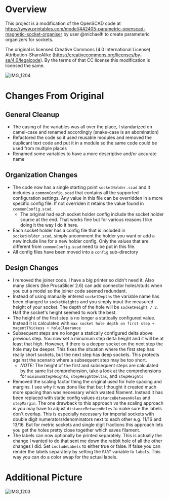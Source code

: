 # Overview

This project is a modification of the OpenSCAD code at https://www.printables.com/model/442405-parametric-openscad-magnetic-socket-organiser by user @michaelh to create parameteric organizers for sockets.

The original is licensed Creative Commons (4.0 International License) Attribution-ShareAlike (https://creativecommons.org/licenses/by-sa/4.0/legalcode). By the terms of that CC license this modification is licensed the same.

![IMG_1204](https://github.com/mjparme/socket-holder/assets/1580996/20fbf65b-ca39-4395-9c30-3d77eea058f6)


# Changes From Original

## General Cleanup

* The casing of the variables was all over the place, I standarized on camel-case and renamed accordingly (snake-case is an abomination)
* Refactored the code so it used reusable modules and removed the duplicant text code and put it in a module so the same code could be used
from multiple places
* Renamed some variables to have a more descriptive and/or accurate name

## Organization Changes

* The code now has a single starting point `socketHolder.scad` and it includes a `commonConfig.scad` that contains all the supported configuration settings. Any value in this file can be overridden in a more specific config file. If not overriden it retains the value found in `commonConfig.scad`. 
  * The original had each socket holder config include the socket holder source at the end. That works fine but for various reasons I like doing it the way I do it here.
* Each socket holder has a config file that is included in `socketHolder.scad`, simply uncomment the holder you want or add a new include line
for a new holder config. Only the values that are different from `commonConfig.scad` need to be put in this file.
* All config files have been moved into a `config` sub-directory

## Design Changes

* I removed the joiner code. I have a big printer so didn't need it. Also many slicers (like PrusaSlicer 2.6) can add connector holes/studs when you cut a model so the joiner code seemed redundant. 
* Instead of using manually entered `socketDepths` the variable name has been changed to `socketHeights` and you simply input the measured height of your socket. The depth of the hole will be `socketHeight / 2`. Half the socket's height seemed to work the best.
* The height of the first step is no longer a statically configured value. Instead it is calculated with `max socket hole depth on first step + magentThickess + holeClearance`
* Subsequent steps are no longer a statically configured delta above previous step. You now set a minumum step delta height and it will be at least that high. However, if there is a deeper socket on the next step the hole may be deeper. This fixes the situation where the first step has really short sockets, but the next step has deep sockets. This protects against the scenario where a subsequent step may be too short.
  * *NOTE:* The height of the first and subsequent steps are calculated by the same list comprehension, take a look at the comprehensions for `minimumStepHeights`, `stepHeightDeltas`, and `stepHeights`
* Removed the scaling factor thing the original used for hole spacing and margins. I see why it was done like that but I thought it created much more spacing than was necessary which wasted filament. Instead it has been replaced with static config values `distanceBetweenHoles` and `stepMargin`. The one drawback to this approach vs the scaling approach is you may have to adjust `distanceBetweenHoles` to make sure the labels don't overlap. This is especially necessary for imperial sockets with double digit numerators/denominators next to each other e.g. 11/16 and 13/16. But for metric sockets and single digit fractions this approach lets you get the holes pretty close together which saves filament.
* The labels can now optionally be printed separately. This is actually the change I wanted to do that sent me down the rabbit hole of all the other changes I did. Set `includeLabels` to either true or false. If false you can render the labels separately by setting the `PART` variable to `labels`. This way you can do a color swap for the actual labels.

# Additional Picture

![IMG_1203](https://github.com/mjparme/socket-holder/assets/1580996/6d8c0b7d-e261-40e1-a022-07347d0124b6)
